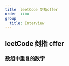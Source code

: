 ```yaml
---
title: leetCode 剑指offer
order: 1100
group:
  title: Interview
---
```


## leetCode 剑指 offer

### 数组中重复的数字
